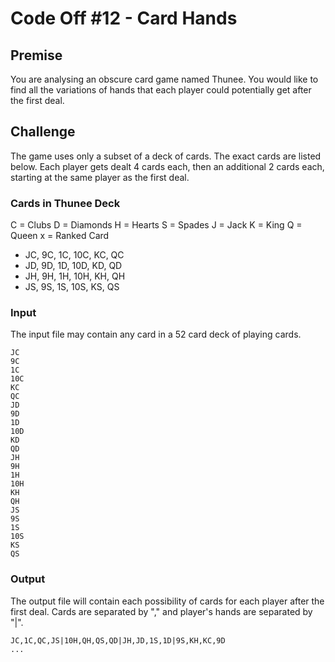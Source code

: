 # Code Off #12 - Card Hands

## Premise
You are analysing an obscure card game named Thunee. You would like to find all the variations of hands that each player could potentially get after the first deal.

## Challenge
The game uses only a subset of a deck of cards. The exact cards are listed below. Each player gets dealt 4 cards each, then an additional 2 cards each, starting at the same player as the first deal.

### Cards in Thunee Deck
C = Clubs
D = Diamonds
H = Hearts
S = Spades
J = Jack
K = King
Q = Queen
x = Ranked Card

* JC, 9C, 1C, 10C, KC, QC
* JD, 9D, 1D, 10D, KD, QD
* JH, 9H, 1H, 10H, KH, QH
* JS, 9S, 1S, 10S, KS, QS

### Input
The input file may contain any card in a 52 card deck of playing cards.

```
JC 
9C 
1C 
10C 
KC 
QC
JD
9D
1D
10D
KD
QD
JH
9H
1H
10H
KH
QH
JS
9S
1S
10S
KS
QS
```

### Output
The output file will contain each possibility of cards for each player after the first deal.
Cards are separated by "," and player's hands are separated by "|".

```
JC,1C,QC,JS|10H,QH,QS,QD|JH,JD,1S,1D|9S,KH,KC,9D
...
```
